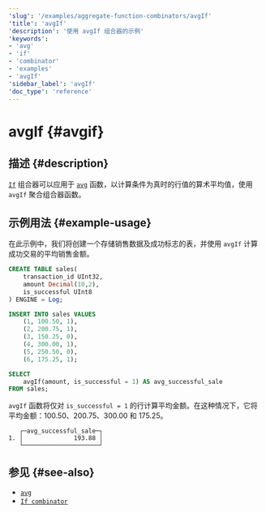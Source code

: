 ```yaml
---
'slug': '/examples/aggregate-function-combinators/avgIf'
'title': 'avgIf'
'description': '使用 avgIf 组合器的示例'
'keywords':
- 'avg'
- 'if'
- 'combinator'
- 'examples'
- 'avgIf'
'sidebar_label': 'avgIf'
'doc_type': 'reference'
---
```



# avgIf {#avgif}

## 描述 {#description}

[`If`](/sql-reference/aggregate-functions/combinators#-if) 组合器可以应用于 [`avg`](/sql-reference/aggregate-functions/reference/avg) 函数，以计算条件为真时的行值的算术平均值，使用 `avgIf` 聚合组合器函数。

## 示例用法 {#example-usage}

在此示例中，我们将创建一个存储销售数据及成功标志的表，并使用 `avgIf` 计算成功交易的平均销售金额。

```sql title="Query"
CREATE TABLE sales(
    transaction_id UInt32,
    amount Decimal(10,2),
    is_successful UInt8
) ENGINE = Log;

INSERT INTO sales VALUES
    (1, 100.50, 1),
    (2, 200.75, 1),
    (3, 150.25, 0),
    (4, 300.00, 1),
    (5, 250.50, 0),
    (6, 175.25, 1);

SELECT
    avgIf(amount, is_successful = 1) AS avg_successful_sale
FROM sales;
```

`avgIf` 函数将仅对 `is_successful = 1` 的行计算平均金额。在这种情况下，它将平均金额：100.50、200.75、300.00 和 175.25。

```response title="Response"
   ┌─avg_successful_sale─┐
1. │              193.88 │
   └─────────────────────┘
```

## 参见 {#see-also}
- [`avg`](/sql-reference/aggregate-functions/reference/avg)
- [`If combinator`](/sql-reference/aggregate-functions/combinators#-if)
